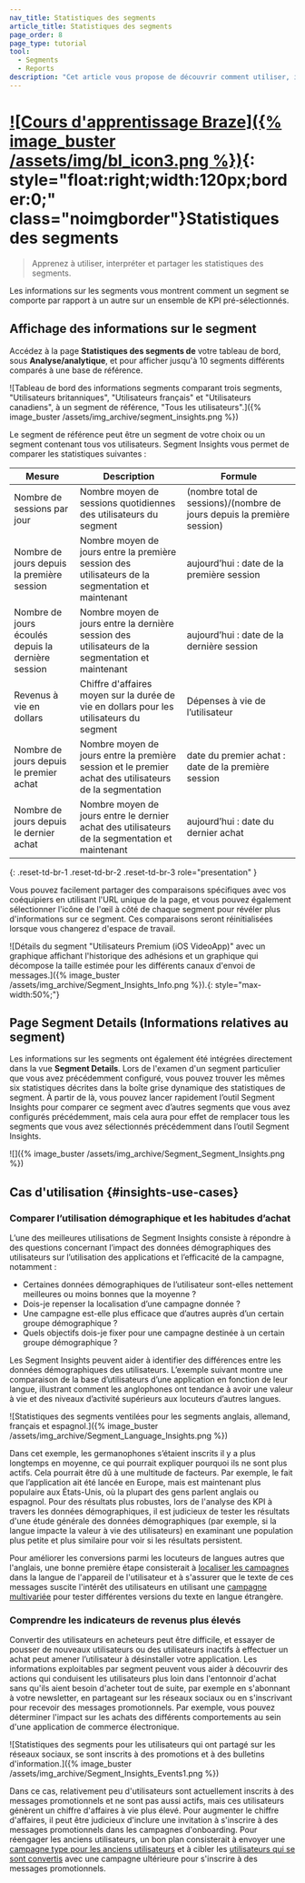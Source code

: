 ```yaml
---
nav_title: Statistiques des segments
article_title: Statistiques des segments
page_order: 8
page_type: tutorial
tool: 
  - Segments
  - Reports
description: "Cet article vous propose de découvrir comment utiliser, interpréter et partager des Segment Insights."
---
```


# [![Cours d'apprentissage Braze]({% image_buster /assets/img/bl_icon3.png %})](https://learning.braze.com/segmentation-course){: style="float:right;width:120px;border:0;" class="noimgborder"}Statistiques des segments

> Apprenez à utiliser, interpréter et partager les statistiques des segments. 

Les informations sur les segments vous montrent comment un segment se comporte par rapport à un autre sur un ensemble de KPI pré-sélectionnés.

## Affichage des informations sur le segment

Accédez à la page **Statistiques des segments de** votre tableau de bord, sous **Analyse/analytique**, et pour afficher jusqu'à 10 segments différents comparés à une base de référence.

![Tableau de bord des informations segments comparant trois segments, "Utilisateurs britanniques", "Utilisateurs français" et "Utilisateurs canadiens", à un segment de référence, "Tous les utilisateurs".]({% image_buster /assets/img_archive/segment_insights.png %})

Le segment de référence peut être un segment de votre choix ou un segment contenant tous vos utilisateurs. Segment Insights vous permet de comparer les statistiques suivantes :

| Mesure | Description | Formule |
| --------------------- | ------------- | ------------- |
| Nombre de sessions par jour | Nombre moyen de sessions quotidiennes des utilisateurs du segment | (nombre total de sessions)/(nombre de jours depuis la première session) |
| Nombre de jours depuis la première session | Nombre moyen de jours entre la première session des utilisateurs de la segmentation et maintenant | aujourd’hui : date de la première session |
| Nombre de jours écoulés depuis la dernière session | Nombre moyen de jours entre la dernière session des utilisateurs de la segmentation et maintenant | aujourd’hui : date de la dernière session |
| Revenus à vie en dollars | Chiffre d'affaires moyen sur la durée de vie en dollars pour les utilisateurs du segment | Dépenses à vie de l’utilisateur |
| Nombre de jours depuis le premier achat | Nombre moyen de jours entre la première session et le premier achat des utilisateurs de la segmentation | date du premier achat : date de la première session |
| Nombre de jours depuis le dernier achat | Nombre moyen de jours entre le dernier achat des utilisateurs de la segmentation et maintenant | aujourd’hui : date du dernier achat |
{: .reset-td-br-1 .reset-td-br-2 .reset-td-br-3 role="presentation" }

Vous pouvez facilement partager des comparaisons spécifiques avec vos coéquipiers en utilisant l'URL unique de la page, et vous pouvez également sélectionner l'icône de l'œil à côté de chaque segment pour révéler plus d'informations sur ce segment. Ces comparaisons seront réinitialisées lorsque vous changerez d'espace de travail.

![Détails du segment "Utilisateurs Premium (iOS VideoApp)" avec un graphique affichant l'historique des adhésions et un graphique qui décompose la taille estimée pour les différents canaux d'envoi de messages.]({% image_buster /assets/img_archive/Segment_Insights_Info.png %}).{: style="max-width:50%;"}

## Page Segment Details (Informations relatives au segment)

Les informations sur les segments ont également été intégrées directement dans la vue **Segment Details**. Lors de l'examen d'un segment particulier que vous avez précédemment configuré, vous pouvez trouver les mêmes six statistiques décrites dans la boîte grise dynamique des statistiques de segment. À partir de là, vous pouvez lancer rapidement l’outil Segment Insights pour comparer ce segment avec d’autres segments que vous avez configurés précédemment, mais cela aura pour effet de remplacer tous les segments que vous avez sélectionnés précédemment dans l’outil Segment Insights.

![]({% image_buster /assets/img_archive/Segment_Segment_Insights.png %})

## Cas d'utilisation {#insights-use-cases}

### Comparer l’utilisation démographique et les habitudes d’achat

L’une des meilleures utilisations de Segment Insights consiste à répondre à des questions concernant l’impact des données démographiques des utilisateurs sur l’utilisation des applications et l’efficacité de la campagne, notamment :

- Certaines données démographiques de l’utilisateur sont-elles nettement meilleures ou moins bonnes que la moyenne ?
- Dois-je repenser la localisation d’une campagne donnée ?
- Une campagne est-elle plus efficace que d’autres auprès d’un certain groupe démographique ?
- Quels objectifs dois-je fixer pour une campagne destinée à un certain groupe démographique ?

Les Segment Insights peuvent aider à identifier des différences entre les données démographiques des utilisateurs. L’exemple suivant montre une comparaison de la base d’utilisateurs d’une application en fonction de leur langue, illustrant comment les anglophones ont tendance à avoir une valeur à vie et des niveaux d’activité supérieurs aux locuteurs d’autres langues.

![Statistiques des segments ventilées pour les segments anglais, allemand, français et espagnol.]({% image_buster /assets/img_archive/Segment_Language_Insights.png %})

Dans cet exemple, les germanophones s’étaient inscrits il y a plus longtemps en moyenne, ce qui pourrait expliquer pourquoi ils ne sont plus actifs. Cela pourrait être dû à une multitude de facteurs. Par exemple, le fait que l’application ait été lancée en Europe, mais est maintenant plus populaire aux États-Unis, où la plupart des gens parlent anglais ou espagnol. Pour des résultats plus robustes, lors de l'analyse des KPI à travers les données démographiques, il est judicieux de tester les résultats d'une étude générale des données démographiques (par exemple, si la langue impacte la valeur à vie des utilisateurs) en examinant une population plus petite et plus similaire pour voir si les résultats persistent.

Pour améliorer les conversions parmi les locuteurs de langues autres que l'anglais, une bonne première étape consisterait à [localiser les campagnes]({{site.baseurl}}/user_guide/engagement_tools/campaigns/ideas_and_strategies/campaigns_in_multiple_languages/#campaigns-in-multiple-languages) dans la langue de l'appareil de l'utilisateur et à s'assurer que le texte de ces messages suscite l'intérêt des utilisateurs en utilisant une [campagne multivariée]({{site.baseurl}}/user_guide/engagement_tools/campaigns/testing_and_more/multivariate_testing/#creating-tests) pour tester différentes versions du texte en langue étrangère.

### Comprendre les indicateurs de revenus plus élevés

Convertir des utilisateurs en acheteurs peut être difficile, et essayer de pousser de nouveaux utilisateurs ou des utilisateurs inactifs à effectuer un achat peut amener l’utilisateur à désinstaller votre application. Les informations exploitables par segment peuvent vous aider à découvrir des actions qui conduisent les utilisateurs plus loin dans l'entonnoir d'achat sans qu'ils aient besoin d'acheter tout de suite, par exemple en s'abonnant à votre newsletter, en partageant sur les réseaux sociaux ou en s'inscrivant pour recevoir des messages promotionnels. Par exemple, vous pouvez déterminer l'impact sur les achats des différents comportements au sein d'une application de commerce électronique.

![Statistiques des segments pour les utilisateurs qui ont partagé sur les réseaux sociaux, se sont inscrits à des promotions et à des bulletins d'information.]({% image_buster /assets/img_archive/Segment_Insights_Events1.png %})

Dans ce cas, relativement peu d'utilisateurs sont actuellement inscrits à des messages promotionnels et ne sont pas aussi actifs, mais ces utilisateurs génèrent un chiffre d'affaires à vie plus élevé. Pour augmenter le chiffre d'affaires, il peut être judicieux d'inclure une invitation à s'inscrire à des messages promotionnels dans les campagnes d'onboarding. Pour réengager les anciens utilisateurs, un bon plan consisterait à envoyer une [campagne type pour les anciens utilisateurs]({{site.baseurl}}/user_guide/engagement_tools/campaigns/ideas_and_strategies/capturing_lapsing_users/#capturing-lapsing-users) et à cibler les [utilisateurs qui se sont convertis]({{site.baseurl}}/user_guide/engagement_tools/campaigns/ideas_and_strategies/retargeting_campaigns/#converted-from-campaign-filter) avec une campagne ultérieure pour s'inscrire à des messages promotionnels.

